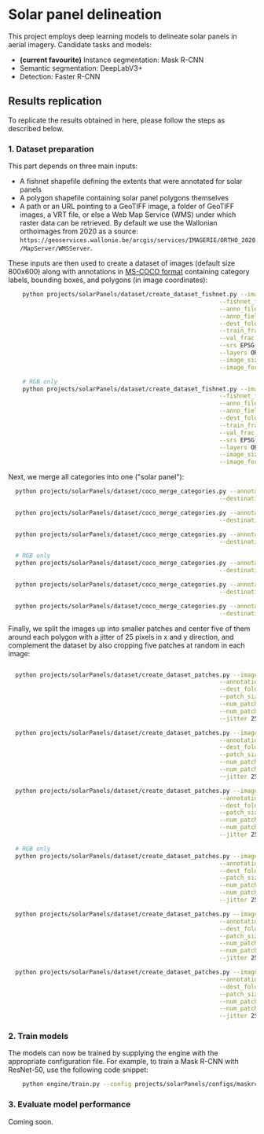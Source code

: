 # Solar panel delineation

This project employs deep learning models to delineate solar panels in aerial imagery.
Candidate tasks and models:
* __(current favourite)__ Instance segmentation: Mask R-CNN
* Semantic segmentation: DeepLabV3+
* Detection: Faster R-CNN



## Results replication

To replicate the results obtained in here, please follow the steps as described below.


### 1. Dataset preparation

This part depends on three main inputs:
  * A fishnet shapefile defining the extents that were annotated for solar panels
  * A polygon shapefile containing solar panel polygons themselves
  * A path or an URL pointing to a GeoTIFF image, a folder of GeoTIFF images, a
    VRT file, or else a Web Map Service (WMS) under which raster data can be retrieved. By default we use the Wallonian orthoimages from 2020 as a source: `https://geoservices.wallonie.be/arcgis/services/IMAGERIE/ORTHO_2020/MapServer/WMSServer`.

These inputs are then used to create a dataset of images (default size 800x600) along with annotations in [MS-COCO format](https://cocodataset.org) containing category labels, bounding boxes, and polygons (in image coordinates):

```bash
    python projects/solarPanels/dataset/create_dataset_fishnet.py --image_sources projects/solarPanels/dataset/image_sources.json \
                                                            --fishnet_file path/to/fishnet.shp \
                                                            --anno_file path/to/solarPanels.shp \
                                                            --anno_field Type \
                                                            --dest_folder path/to/images \
                                                            --train_frac 0.6 \
                                                            --val_frac 0.1 \
                                                            --srs EPSG:31370 \
                                                            --layers ORTHO_2020 \
                                                            --image_size 800 600 \
                                                            --image_format image/tiff;

    # RGB only
    python projects/solarPanels/dataset/create_dataset_fishnet.py --image_sources projects/solarPanels/dataset/image_sources_rgb.json \
                                                            --fishnet_file path/to/fishnet.shp \
                                                            --anno_file path/to/solarPanels.shp \
                                                            --anno_field Type \
                                                            --dest_folder path/to/images_rgb \
                                                            --train_frac 0.6 \
                                                            --val_frac 0.1 \
                                                            --srs EPSG:31370 \
                                                            --layers ORTHO_2020 \
                                                            --image_size 800 600 \
                                                            --image_format image/tiff;
```

Next, we merge all categories into one ("solar panel"):
```bash
  python projects/solarPanels/dataset/coco_merge_categories.py --annotation_file path/to/patches/train.json \
                                                            --destination_file path/to/patches/train.json;

  python projects/solarPanels/dataset/coco_merge_categories.py --annotation_file path/to/patches/val.json \
                                                            --destination_file path/to/patches/val.json;

  python projects/solarPanels/dataset/coco_merge_categories.py --annotation_file path/to/patches/test.json \
                                                            --destination_file path/to/patches/test.json;

  # RGB only
  python projects/solarPanels/dataset/coco_merge_categories.py --annotation_file path/to/patches_rgb/train.json \
                                                            --destination_file path/to/patches_rgb/train.json;

  python projects/solarPanels/dataset/coco_merge_categories.py --annotation_file path/to/patches_rgb/val.json \
                                                            --destination_file path/to/patches_rgb/val.json;

  python projects/solarPanels/dataset/coco_merge_categories.py --annotation_file path/to/patches_rgb/test.json \
                                                            --destination_file path/to/patches_rgb/test.json;
```



Finally, we split the images up into smaller patches and center five of them around
each polygon with a jitter of 25 pixels in x and y direction, and complement the
dataset by also cropping five patches at random in each image:

```bash

  python projects/solarPanels/dataset/create_dataset_patches.py --image_folder path/to/images \
                                                            --annotation_file path/to/images/train.json \
                                                            --dest_folder path/to/patches \
                                                            --patch_size 224 224 \
                                                            --num_patches_random 5 \
                                                            --num_patches_per_annotation 5 \
                                                            --jitter 25 25;

  python projects/solarPanels/dataset/create_dataset_patches.py --image_folder path/to/images \
                                                            --annotation_file path/to/images/val.json \
                                                            --dest_folder path/to/patches \
                                                            --patch_size 224 224 \
                                                            --num_patches_random 5 \
                                                            --num_patches_per_annotation 5 \
                                                            --jitter 25 25;

  python projects/solarPanels/dataset/create_dataset_patches.py --image_folder path/to/images \
                                                            --annotation_file path/to/images/test.json \
                                                            --dest_folder path/to/patches \
                                                            --patch_size 224 224 \
                                                            --num_patches_random 5 \
                                                            --num_patches_per_annotation 5 \
                                                            --jitter 25 25;

  # RGB only
  python projects/solarPanels/dataset/create_dataset_patches.py --image_folder path/to/images_rgb \
                                                            --annotation_file path/to/images_rgb/train.json \
                                                            --dest_folder path/to/patches_rgb \
                                                            --patch_size 224 224 \
                                                            --num_patches_random 5 \
                                                            --num_patches_per_annotation 5 \
                                                            --jitter 25 25;

  python projects/solarPanels/dataset/create_dataset_patches.py --image_folder path/to/images_rgb \
                                                            --annotation_file path/to/images_rgb/val.json \
                                                            --dest_folder path/to/patches_rgb \
                                                            --patch_size 224 224 \
                                                            --num_patches_random 5 \
                                                            --num_patches_per_annotation 5 \
                                                            --jitter 25 25;

  python projects/solarPanels/dataset/create_dataset_patches.py --image_folder path/to/images_rgb \
                                                            --annotation_file path/to/images_rgb/test.json \
                                                            --dest_folder path/to/patches_rgb \
                                                            --patch_size 224 224 \
                                                            --num_patches_random 5 \
                                                            --num_patches_per_annotation 5 \
                                                            --jitter 25 25;
```


### 2. Train models

The models can now be trained by supplying the engine with the appropriate configuration file.
For example, to train a Mask R-CNN with ResNet-50, use the following code snippet:

```bash
    python engine/train.py --config projects/solarPanels/configs/maskrcnn_r50.yaml
```


### 3. Evaluate model performance

Coming soon.